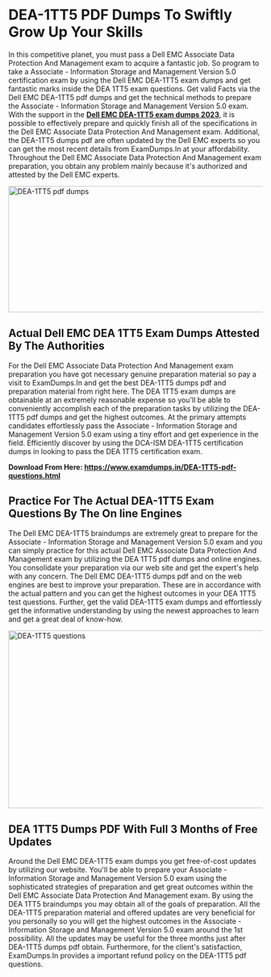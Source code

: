 <h1><strong>DEA-1TT5 PDF Dumps To Swiftly Grow Up Your Skills</strong></h1>
<p>In this competitive planet, you must pass a Dell EMC Associate Data Protection And Management exam to acquire a fantastic job. So program to take a Associate - Information Storage and Management Version 5.0 certification exam by using the Dell EMC DEA-1TT5 exam dumps and get fantastic marks inside the DEA 1TT5 exam questions. Get valid Facts via the Dell EMC DEA-1TT5 pdf dumps and get the technical methods to prepare the Associate - Information Storage and Management Version 5.0 exam. With the support in the <strong><a href="https://www.examdumps.in/DEA-1TT5-pdf-questions.html">Dell EMC DEA-1TT5 exam dumps 2023</a></strong>, it is possible to effectively prepare and quickly finish all of the specifications in the Dell EMC Associate Data Protection And Management exam. Additional, the DEA-1TT5 dumps pdf are often updated by the Dell EMC experts so you can get the most recent details from ExamDumps.In at your affordability. Throughout the Dell EMC Associate Data Protection And Management exam preparation, you obtain any problem mainly because it's authorized and attested by the Dell EMC experts.</p>
<p><img src="https://i.ibb.co/zxJwW90/Copy-of-Online-Classes-Twitter-header-post-Made-with-Poster-My-Wall-1.png" alt="DEA-1TT5 pdf dumps" width="750" height="250" /></p>
<h2><strong>Actual Dell EMC DEA 1TT5 Exam Dumps Attested By The Authorities</strong></h2>
<p>For the Dell EMC Associate Data Protection And Management exam preparation you have got necessary genuine preparation material so pay a visit to ExamDumps.In and get the best DEA-1TT5 dumps pdf and preparation material from right here. The DEA 1TT5 exam dumps are obtainable at an extremely reasonable expense so you'll be able to conveniently accomplish each of the preparation tasks by utilizing the DEA-1TT5 pdf dumps and get the highest outcomes. At the primary attempts candidates effortlessly pass the Associate - Information Storage and Management Version 5.0 exam using a tiny effort and get experience in the field. Efficiently discover by using the DCA-ISM DEA-1TT5 certification dumps in looking to pass the DEA 1TT5 certification exam.</p>
<p><strong>Download From Here:&nbsp;<a href="https://www.examdumps.in/DEA-1TT5-pdf-questions.html">https://www.examdumps.in/DEA-1TT5-pdf-questions.html</a></strong></p>
<h2><strong>Practice For The Actual DEA-1TT5 Exam Questions By The On line Engines</strong></h2>
<p>The Dell EMC DEA-1TT5 braindumps are extremely great to prepare for the Associate - Information Storage and Management Version 5.0 exam and you can simply practice for this actual Dell EMC Associate Data Protection And Management exam by utilizing the DEA 1TT5 pdf dumps and online engines. You consolidate your preparation via our web site and get the expert's help with any concern. The Dell EMC DEA-1TT5 dumps pdf and on the web engines are best to improve your preparation. These are in accordance with the actual pattern and you can get the highest outcomes in your DEA 1TT5 test questions. Further, get the valid DEA-1TT5 exam dumps and effortlessly get the informative understanding by using the newest approaches to learn and get a great deal of know-how.</p>
<p><a href="https://www.examdumps.in/DEA-1TT5-pdf-questions.html"><img src="https://i.ibb.co/QkNtdwY/Copy-of-Zoom-Online-Classes-Facebook-Share-Po-Made-with-Poster-My-Wall-1.jpg" alt="DEA-1TT5 questions" width="670" height="352" /></a></p>
<h2><strong>DEA 1TT5 Dumps PDF With Full 3 Months of Free Updates</strong></h2>
<p>Around the Dell EMC DEA-1TT5 exam dumps you get free-of-cost updates by utilizing our website. You'll be able to prepare your Associate - Information Storage and Management Version 5.0 exam using the sophisticated strategies of preparation and get great outcomes within the Dell EMC Associate Data Protection And Management exam. By using the DEA 1TT5 braindumps you may obtain all of the goals of preparation. All the DEA-1TT5 preparation material and offered updates are very beneficial for you personally so you will get the highest outcomes in the Associate - Information Storage and Management Version 5.0 exam around the 1st possibility. All the updates may be useful for the three months just after DEA-1TT5 dumps pdf obtain. Furthermore, for the client's satisfaction, ExamDumps.In provides a important refund policy on the DEA-1TT5 pdf questions.</p>
